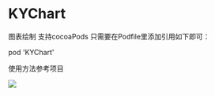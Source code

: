 # KYChart
图表绘制
支持cocoaPods
只需要在Podfile里添加引用如下即可：

pod 'KYChart'

使用方法参考项目

![](https://github.com/kangyi003/KYChart/tree/master/ScreenShot/lineChart.jpeg)  
